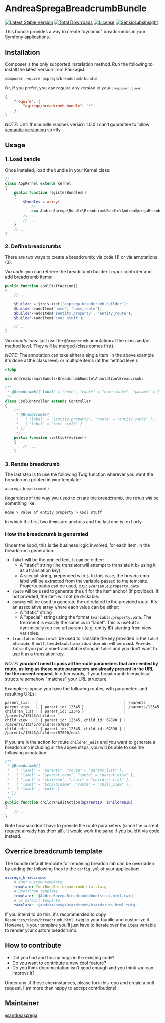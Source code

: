 # AndreaSpregaBreadcrumbBundle

[![Latest Stable Version](https://poser.pugx.org/asprega/breadcrumb-bundle/v/stable)](https://packagist.org/packages/asprega/breadcrumb-bundle)
[![Total Downloads](https://poser.pugx.org/asprega/breadcrumb-bundle/downloads)](https://packagist.org/packages/asprega/breadcrumb-bundle)
[![License](https://poser.pugx.org/asprega/breadcrumb-bundle/license)](https://packagist.org/packages/asprega/breadcrumb-bundle)
[![SensioLabsInsight](https://insight.sensiolabs.com/projects/7f13817a-3765-42f5-becb-0990a1219e39/mini.png)](https://insight.sensiolabs.com/projects/7f13817a-3765-42f5-becb-0990a1219e39)

This bundle provides a way to create "dynamic" breadcrumbs in your Symfony applications.

## Installation

Composer is the only supported installation method. Run the following to install the latest version from Packagist:

``` bash
composer require asprega/breadcrumb-bundle
```

Or, if you prefer, you can require any version in your `composer.json`:

``` json
{
    "require": {
        "asprega/breadcrumb-bundle": "*"
    }
}
```

*NOTE:* Until the bundle reaches version 1.0.0 I can't guarantee to follow [semantic versioning](http://semver.org) strictly.

## Usage

### 1. Load bundle

Once installed, load the bundle in your Kernel class:

``` php
// ...
class AppKernel extends Kernel
{
    public function registerBundles()
    {
        $bundles = array(
            // ...
            new AndreaSprega\Bundle\BreadcrumbBundle\AndreaSpregaBreadcrumbBundle(),
        );
        // ...
    }
    // ...
}
```

### 2. Define breadcrumbs

There are two ways to create a breadcrumb: via code (1) or via annotations (2).

*Via code*: you can retrieve the breadcrumb builder in your controller and add breadcrumb items:

``` php
public function coolStuffAction()
{
    // ...

    $builder = $this->get('asprega.breadcrumb.builder');
    $builder->addItem('home', 'home_route');
    $builder->addItem('$entity.property', 'entity_route');
    $builder->addItem('cool_stuff');

    // ...
}
```

*Via annotations*: just use the `@Breadcrumb` annotation at the class and/or method level. They will be merged (class comes first).

*NOTE:* The annotation can take either a single item (in the above example it's done at the class level) or multiple items (at the method level).

``` php
<?php

use AndreaSprega\Bundle\BreadcrumbBundle\Annotation\Breadcrumb;

/**
 * @Breadcrumb({"label" = "home", "route" = "home_route", "params" = {"p" = "val"}, "translationDomain" = "domain" })
 */
class CoolController extends Controller
{
    /**
     * @Breadcrumb({
     *   { "label" = "$entity.property", "route" = "entity_route" },
     *   { "label" = "cool_stuff" }
     * })
     */
    public function coolStuffAction()
    {
        // ...
    }
```

### 3. Render breadcrumb

The last step is to use the following Twig function wherever you want the breadcrumb printed in your template:

``` php
asprega_breadcrumb()
```

Regardless of the way you used to create the breadcrumb, the result will be something like:

```
Home > Value of entity property > Cool stuff
```

In which the first two items are anchors and the last one is text only.

### How the breadcrumb is generated

Under the hood, this is the business logic involved, for each item, in the breadcrumb generation:
* `label` will be the printed text. It can be either:
  * A "static" string (the translator will attempt to translate it by using it as a translation key)
  * A special string, prepended with `$`. In this case, the breadcrumb label will be extracted from the variable passed to the template. Property paths can be used, e.g.: `$variable.property.path`
* `route` will be used to generate the url for the item anchor (if provided). If not provided, the item will not be clickable.
* `params` will be used to generate the url related to the provided route. It's an associative array where each value can be either:
  * A "static" string
  * A "special" string using the format `$variable.property.path`. The treatment is exactly the same as in "label". This is useful to dynamically retrieve url params (e.g. entity ID) starting from view variables.
* `translationDomain` will be used to translate the key provided in the `label` attribute. If `null`, the default translation domain will be used. Provide `false` if you put a non-translatable string in `label` and you don't want to use it as a translation key.

*NOTE:* **you don't need to pass all the route parameters that are needed by route, as long as these route parameters are already present in the URL for the current request**. In other words, if your breadcrumb hierarchical structure somehow "matches" your URL structure.

Example: suppose you have the following routes, with parameters and resulting URLs:

```
parent_list   |                                       | /parents
parent_view   | { parent_id: 12345 }                  | /parents/12345
children_list | { parent_id: 12345 }                  | /parents/12345/children
child_view    | { parent_id: 12345, child_id: 67890 } | /parents/12345/children/67890
child_edit    | { parent_id: 12345, child_id: 67890 } | /parents/12345/children/67890/edit
```

If you are in the action for route `children_edit` and you want to generate a breadcrumb including all the above steps, you will be able to use the following annotation:

``` php
/**
 * @Breadcrumb({
 *   { "label" = "parents", "route" = "parent_list" },
 *   { "label" = "$parent.name", "route" = "parent_view" },
 *   { "label" = "children", "route" = "children_list" },
 *   { "label" = "$child.name", "route" = "child_view" },
 *   { "label" = "edit" }
 * })
 */
public function childrenEditAction($parentID, $childrenID)
{
    // ...
}
```

Note how you don't have to provide the route parameters (since the current request already has them all). It would work the same if you build it via code instead.

## Override breadcrumb template

The bundle default template for rendering breadcrumb can be overridden by adding the following lines to the `config.yml` of your application:

``` yml
asprega_breadcrumb:
    # Your custom template
    template: YourBundle::breadcrumb.html.twig
    # Bootstrap template
    template: '@AndreaSpregaBreadcrumb/bootstrap.html.twig'
    # or default template
    template: '@AndreaSpregaBreadcrumb/breadcrumb.html.twig'
```

If you intend to do this, it's recommended to copy `Resources/views/breadcrumb.html.twig` to your bundle and customize it.
However, in your template you'll just have to iterate over the `items` variable to render your custom breadcrumb.

## How to contribute

* Did you find and fix any bugs in the existing code?
* Do you want to contribute a new cool feature?
* Do you think documentation isn't good enough and you think you can improve it?

Under any of these circumstances, please fork this repo and create a pull request. I am more than happy to accept contributions!

## Maintainer

[@andreasprega](https://twitter.com/andreasprega)
